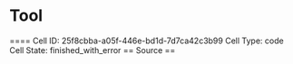 # Tool

==== Cell ID: 25f8cbba-a05f-446e-bd1d-7d7ca42c3b99
Cell Type: code
Cell State: finished_with_error
== Source ==
